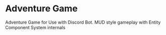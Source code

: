 # Adventure Game
Adventure Game for Use with Discord Bot. MUD style gameplay with Entity Component System internals

